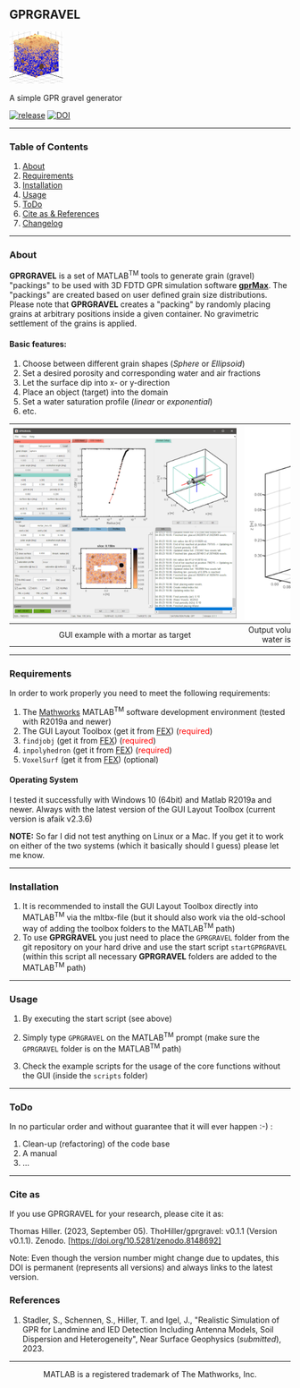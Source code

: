 ## GPRGRAVEL

<img src="logo.png" alt="GPRGRAVEL icon" width="96">

A simple GPR gravel generator

[![release](https://img.shields.io/github/release/ThoHiller/gprgravel.svg)](https://github.com/ThoHiller/gprgravel/releases/latest)
[![DOI](https://zenodo.org/badge/666438181.svg)](https://zenodo.org/badge/latestdoi/666438181)

- - -

### Table of Contents
1. [About](#about)
2. [Requirements](#requirements)
3. [Installation](#installation)
4. [Usage](#usage)
5. [ToDo](#todo)
6. [Cite as & References](#references)
7. [Changelog](CHANGELOG.md)

- - -
<a name="about"></a>
### About

**GPRGRAVEL** is a set of MATLAB<sup>TM</sup> tools to generate grain (gravel) "packings" to be used with 3D FDTD GPR simulation software [**gprMax**](https://www.gprmax.com/). The "packings" are created based on user defined grain size distributions. Please note that **GPRGRAVEL** creates a "packing" by randomly placing grains at arbitrary positions inside a given container. No gravimetric settlement of the grains is applied.

#### Basic features:
1. Choose between different grain shapes (*Sphere* or *Ellipsoid*)
2. Set a desired porosity and corresponding water and air fractions
3. Let the surface dip into x- or y-direction
4. Place an object (target) into the domain
5. Set a water saturation profile (*linear* or *exponential*)
6. etc.

<!---
<img src="gprgravel_gui.png" alt="GPRGRAVEL" width="400">
<img src="mortar_horz_volume_cut.png" alt="Mortar result" width="400">
-->

| <div style="width:400px">![GPRGRAVEL GUI](gprgravel_gui.png)</div> | <div style="width:400px">![Result example - mortar](mortar_horz_volume_cut.png)</div>
|:---:| :---: |
| GUI example with a mortar as target | Output volume with grains and target (for visibility reasons water is not shown and domain is cut at the center) |

- - -
<a name="requirements"></a>
### Requirements

In order to work properly you need to meet the following requirements:

1. The [Mathworks](https://www.mathworks.com) MATLAB<sup>TM</sup> software development environment (tested with R2019a and newer)
2. The GUI Layout Toolbox (get it from [FEX](https://de.mathworks.com/matlabcentral/fileexchange/47982-gui-layout-toolbox)) (<span style="color:red">required</span>)
3. `findjobj` (get it from [FEX](https://de.mathworks.com/matlabcentral/fileexchange/14317-findjobj-find-java-handles-of-matlab-graphic-objects)) (<span style="color:red">required</span>)
4. `inpolyhedron` (get it from [FEX](https://de.mathworks.com/matlabcentral/fileexchange/37856-inpolyhedron-are-points-inside-a-triangulated-volume)) (<span style="color:red">required</span>)
5. `VoxelSurf` (get it from [FEX](https://de.mathworks.com/matlabcentral/fileexchange/66204-voxelsurf)) (optional)


#### Operating System

I tested it successfully with Windows 10 (64bit) and Matlab R2019a and newer. Always with the latest version of the GUI Layout Toolbox (current version is afaik v2.3.6)

**NOTE:** So far I did not test anything on Linux or a Mac. If you get it to work on either of the two systems (which it basically should I guess) please let me know.

- - -
<a name="installation"></a>
### Installation

1. It is recommended to install the GUI Layout Toolbox directly into MATLAB<sup>TM</sup> via the mltbx-file (but it should also work via the old-school way of adding the toolbox folders to the MATLAB<sup>TM</sup> path)
2. To use **GPRGRAVEL** you just need to place the `GPRGRAVEL` folder from  the git repository on your hard drive and use the start script `startGPRGRAVEL` (within this script all necessary **GPRGRAVEL** folders are added to the MATLAB<sup>TM</sup> path)

- - -
<a name="usage"></a>
### Usage

1. By executing the start script (see above)
2. Simply type `GPRGRAVEL` on the MATLAB<sup>TM</sup> prompt (make sure the `GPRGRAVEL` folder is on the MATLAB<sup>TM</sup> path)

3. Check the example scripts for the usage of the core functions without the GUI (inside the `scripts` folder)


- - -
<a name="todo"></a>
### ToDo

In no particular order and without guarantee that it will ever happen :-) :

1. Clean-up (refactoring) of the code base
2. A manual
3. ... 


- - -
<a name="references"></a>
### Cite as
If you use GPRGRAVEL for your research, please cite it as:

Thomas Hiller. (2023, September 05). ThoHiller/gprgravel: v0.1.1 (Version v0.1.1). Zenodo. [https://doi.org/10.5281/zenodo.8148692]

Note: Even though the version number might change due to updates, this DOI is permanent (represents all versions) and always links to the latest version.


### References
1. Stadler, S., Schennen, S., Hiller, T. and Igel, J., "Realistic Simulation of GPR for Landmine and IED Detection Including Antenna Models, Soil Dispersion and Heterogeneity", Near Surface Geophysics (*submitted*), 2023.

- - -
<p style="text-align: center;"> MATLAB is a registered trademark of The Mathworks, Inc. </p>